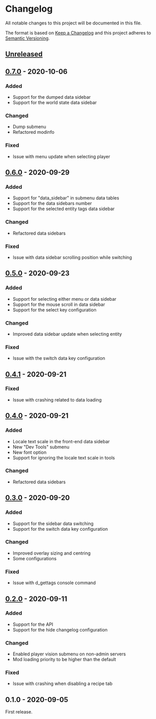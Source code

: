 # Changelog

All notable changes to this project will be documented in this file.

The format is based on [Keep a Changelog](http://keepachangelog.com/en/1.0.0/)
and this project adheres to [Semantic Versioning](http://semver.org/spec/v2.0.0.html).

## [Unreleased][]

## [0.7.0][] - 2020-10-06

### Added

- Support for the dumped data sidebar
- Support for the world state data sidebar

### Changed

- Dump submenu
- Refactored modinfo

### Fixed

- Issue with menu update when selecting player

## [0.6.0][] - 2020-09-29

### Added

- Support for "data_sidebar" in submenu data tables
- Support for the data sidebars number
- Support for the selected entity tags data sidebar

### Changed

- Refactored data sidebars

### Fixed

- Issue with data sidebar scrolling position while switching

## [0.5.0][] - 2020-09-23

### Added

- Support for selecting either menu or data sidebar
- Support for the mouse scroll in data sidebar
- Support for the select key configuration

### Changed

- Improved data sidebar update when selecting entity

### Fixed

- Issue with the switch data key configuration

## [0.4.1][] - 2020-09-21

### Fixed

- Issue with crashing related to data loading

## [0.4.0][] - 2020-09-21

### Added

- Locale text scale in the front-end data sidebar
- New "Dev Tools" submenu
- New font option
- Support for ignoring the locale text scale in tools

### Changed

- Refactored data sidebars

## [0.3.0][] - 2020-09-20

### Added

- Support for the sidebar data switching
- Support for the switch data key configuration

### Changed

- Improved overlay sizing and centring
- Some configurations

### Fixed

- Issue with d_gettags console command

## [0.2.0][] - 2020-09-11

### Added

- Support for the API
- Support for the hide changelog configuration

### Changed

- Enabled player vision submenu on non-admin servers
- Mod loading priority to be higher than the default

### Fixed

- Issue with crashing when disabling a recipe tab

## 0.1.0 - 2020-09-05

First release.

[unreleased]: https://github.com/victorpopkov/dst-mod-dev-tools/compare/v0.7.0...HEAD
[0.7.0]: https://github.com/victorpopkov/dst-mod-dev-tools/compare/v0.6.0...v0.7.0
[0.6.0]: https://github.com/victorpopkov/dst-mod-dev-tools/compare/v0.5.0...v0.6.0
[0.5.0]: https://github.com/victorpopkov/dst-mod-dev-tools/compare/v0.4.1...v0.5.0
[0.4.1]: https://github.com/victorpopkov/dst-mod-dev-tools/compare/v0.4.0...v0.4.1
[0.4.0]: https://github.com/victorpopkov/dst-mod-dev-tools/compare/v0.3.0...v0.4.0
[0.3.0]: https://github.com/victorpopkov/dst-mod-dev-tools/compare/v0.2.0...v0.3.0
[0.2.0]: https://github.com/victorpopkov/dst-mod-dev-tools/compare/v0.1.0...v0.2.0
